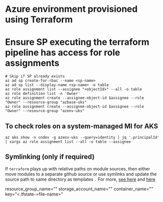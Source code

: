 # Azure environment provisioned using Terraform

# Ensure SP executing the terraform pipeline has access for role assignments

```
# Skip if SP already exists
az ad sp create-for-rbac --name <sp-name>
az ad sp list --display-name <sp-name> -o table
az role assignment list --assignee "<objectId>" --all -o table
az role definition list -n 'Owner'
az role assignment create --assignee-object-id $assignee --role "Owner" --resource-group "azbase-uks"
az role assignment create --assignee-object-id $assignee --role "Owner" --resource-group "azenv-uks"
```


## To check roles on a system-managed MI for AKS

```
az aks show -n cndev -g azenv-uks --query=identity | jq '.principalId' | xargs az role assignment list --all -o table --assignee
```



## Symlinking (only if required)

If `terraform` plays up with relative paths on module sources, then either move modules to a separate github source or use symlinks and update the source path to same directory as templates `.` For more, [see here](https://stackoverflow.com/a/18791647) and [here](https://github.com/hashicorp/terraform/issues/23333)

resource_group_name="<tfstate-resourcegroup>"
storage_account_name="<tfstate-sg>"
container_name="<container-name>"
key="<.tfstate-=file-name>"

